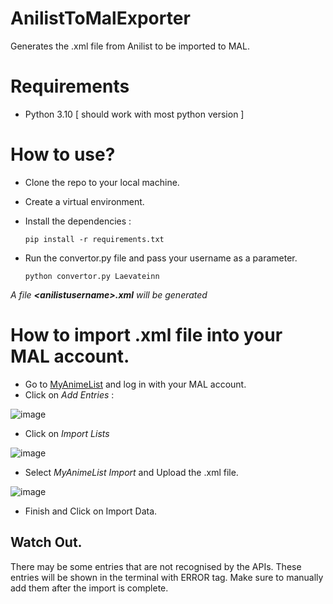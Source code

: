 # AnilistToMalExporter
Generates the .xml file from Anilist to be imported to MAL.

# Requirements
* Python 3.10 [ should work with most python version ]

# How to use?

* Clone the repo to your local machine.
* Create a virtual environment.
* Install the dependencies : 

      pip install -r requirements.txt
      
* Run the convertor.py file and pass your username as a parameter.

      python convertor.py Laevateinn
    
 _A file **\<anilistusername\>.xml** will be generated_

# How to import .xml file into your MAL account.

* Go to [MyAnimeList](https://myanimelist.net/) and log in with your MAL account.
* Click on _Add Entries_ : 

![image](https://user-images.githubusercontent.com/66104268/209352044-c71de3d9-dd86-45f2-a1b5-d4e175f26cc8.png)

* Click on _Import Lists_

![image](https://user-images.githubusercontent.com/66104268/209352265-9591203b-b9d0-4a33-b412-6613b3c28dec.png)

* Select _MyAnimeList Import_ and Upload the .xml file.

![image](https://user-images.githubusercontent.com/66104268/209352442-a8f6d230-0487-4e34-b3ab-078936084925.png)

* Finish and Click on Import Data.

## Watch Out.

There may be some entries that are not recognised by the APIs. These entries will be shown in the terminal with ERROR tag. Make sure to manually add them after the import is complete.


